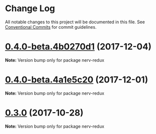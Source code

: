 # Change Log

All notable changes to this project will be documented in this file.
See [Conventional Commits](https://conventionalcommits.org) for commit guidelines.

<a name="0.4.0-beta.4b0270d1"></a>
# [0.4.0-beta.4b0270d1](https://github.com/NervJS/nerv-redux/compare/v0.3.0...v0.4.0-beta.4b0270d1) (2017-12-04)




**Note:** Version bump only for package nerv-redux

<a name="0.4.0-beta.4a1e5c20"></a>
# [0.4.0-beta.4a1e5c20](https://github.com/NervJS/nerv-redux/compare/v0.3.0...v0.4.0-beta.4a1e5c20) (2017-12-01)




**Note:** Version bump only for package nerv-redux

<a name="0.3.0"></a>
# [0.3.0](https://github.com/NervJS/nerv-redux/compare/v0.2.0-alpha.1...v0.3.0) (2017-10-28)




**Note:** Version bump only for package nerv-redux
